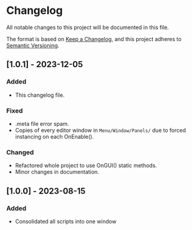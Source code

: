 # Changelog

All notable changes to this project will be documented in this file.

The format is based on [Keep a Changelog](https://keepachangelog.com/en/1.0.0/),
and this project adheres to [Semantic Versioning](https://semver.org/spec/v2.0.0.html).

## [1.0.1] - 2023-12-05

### Added
- This changelog file.

### Fixed

- .meta file error spam.
- Copies of every editor window in `Menu/Window/Panels/` due to forced instancing on each OnEnable().

### Changed

- Refactored whole project to use OnGUI() static methods.
- Minor changes in documentation.

## [1.0.0] - 2023-08-15

### Added

- Consolidated all scripts into one window 